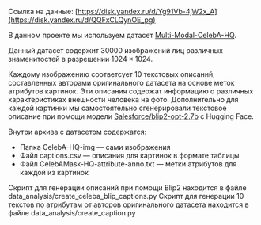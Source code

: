 Ссылка на данные: [https://disk.yandex.ru/d/Yg91Vb-4jW2x_A](https://disk.yandex.ru/d/QQFxCLQynOE_pg)

В данном проекте мы используем датасет [Multi-Modal-CelebA-HQ](https://github.com/IIGROUP/MM-CelebA-HQ-Dataset).

Данный датасет содержит 30000 изображений лиц различных знаменитостей в разрешении $1024 \times 1024$.

Каждому изображению соответсует 10 текстовых описаний, составленных авторами оригинального датасета на основе меток атрибутов картинок. Эти описания содержат информацию о различных характеристиках внешности человека на фото.
Дополнительно для каждой картинки мы самостоятельно сгенерировали текстовое описание при помощи модели [Salesforce/blip2-opt-2.7b](https://huggingface.co/Salesforce/blip2-opt-2.7b) с Hugging Face.

Внутри архива с датасетом содержатся:
- Папка CelebA-HQ-img — сами изображения
- Файл captions.csv — описания для картинок в формате таблицы
- Файл CelebAMask-HQ-attribute-anno.txt — метки атрибутов для каждой из картинок

Скрипт для генерации описаний при помощи Blip2 находится в файле data_analysis/сreate_celeba_blip_captions.py
Скрипт для генерации 10 текстов по атрибутам от авторов оригинального датасета находится в файле data_analysis/create_caption.py
